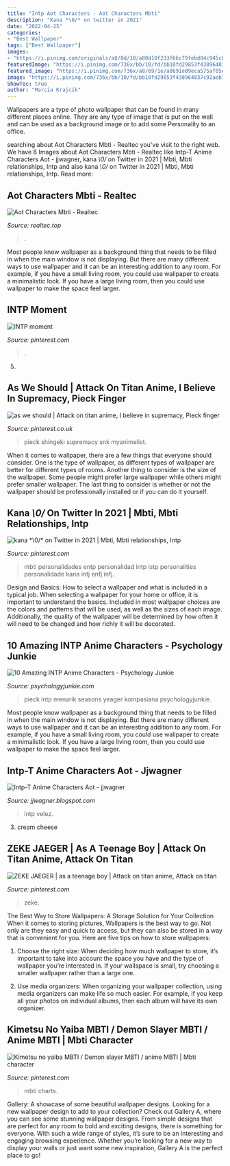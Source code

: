 ```yaml
---
title: "Intp Aot Characters - Aot Characters Mbti"
description: "Kana *\0/* on twitter in 2021"
date: "2022-04-25"
categories:
- "Best Wallpaper"
tags: ["Best Wallpaper"]
images:
- "https://i.pinimg.com/originals/a8/0d/10/a80d10f233f66c79febd84c945c0d717.png"
featuredImage: "https://i.pinimg.com/736x/bb/10/fd/bb10fd29853f438964837c92aeb77873.jpg"
featured_image: "https://i.pinimg.com/736x/a8/69/1e/a8691e09eca575af05e703a6a0389549.jpg"
image: "https://i.pinimg.com/736x/bb/10/fd/bb10fd29853f438964837c92aeb77873.jpg"
ShowToc: true
author: "Marcia Krajcik"
---
```





Wallpapers are a type of photo wallpaper that can be found in many different places online. They are any type of image that is put on the wall and can be used as a background image or to add some Personality to an office.

	

		
searching about Aot Characters Mbti - Realtec you've visit to the right web. We have 8 Images about Aot Characters Mbti - Realtec like Intp-T Anime Characters Aot - jjwagner, kana *\0/* on Twitter in 2021 | Mbti, Mbti relationships, Intp and also kana *\0/* on Twitter in 2021 | Mbti, Mbti relationships, Intp. Read more:
		
    
## Aot Characters Mbti - Realtec

<img loading=lazy src="https://realtec.top/image/aS5wabWcuYW5pbWcuY29t/full/originals/a8/43/c3/a843c3b614505de6453bf841549fad23.jpg" onerror="this.onerror=null;this.src='https://tse4.mm.bing.net/th?id=OIP.liLEgHdF39p4nxKwu9tDBwHaHa&amp;pid=15.1';" alt="Aot Characters Mbti - Realtec">

_Source: realtec.top_

>. 

	

Most people know wallpaper as a background thing that needs to be filled in when the main window is not displaying. But there are many different ways to use wallpaper and it can be an interesting addition to any room. For example, if you have a small living room, you could use wallpaper to create a minimalistic look. If you have a large living room, then you could use wallpaper to make the space feel larger.

    
## INTP Moment

<img loading=lazy src="https://i.pinimg.com/736x/a8/69/1e/a8691e09eca575af05e703a6a0389549.jpg" onerror="this.onerror=null;this.src='https://tse4.mm.bing.net/th?id=OIP.urZ5uqxn0OVmPrYHITaGswHaLs&amp;pid=15.1';" alt="INTP moment">

_Source: pinterest.com_

>. 

	

5.

    
## As We Should | Attack On Titan Anime, I Believe In Supremacy, Pieck Finger

<img loading=lazy src="https://i.pinimg.com/originals/a8/0d/10/a80d10f233f66c79febd84c945c0d717.png" onerror="this.onerror=null;this.src='https://tse3.mm.bing.net/th?id=OIP.mh5EOeYbJFdIh1Ihh1hmZAHaHV&amp;pid=15.1';" alt="as we should | Attack on titan anime, I believe in supremacy, Pieck finger">

_Source: pinterest.co.uk_

>pieck shingeki supremacy snk myanimelist. 

	

When it comes to wallpaper, there are a few things that everyone should consider. One is the type of wallpaper, as different types of wallpaper are better for different types of rooms. Another thing to consider is the size of the wallpaper. Some people might prefer large wallpaper while others might prefer smaller wallpaper. The last thing to consider is whether or not the wallpaper should be professionally installed or if you can do it yourself.

    
## Kana *\0/* On Twitter In 2021 | Mbti, Mbti Relationships, Intp

<img loading=lazy src="https://i.pinimg.com/736x/bb/10/fd/bb10fd29853f438964837c92aeb77873.jpg" onerror="this.onerror=null;this.src='https://tse2.mm.bing.net/th?id=OIP.LDrTjeI6g2P5Q4utFep9FQHaHa&amp;pid=15.1';" alt="kana *\0/* on Twitter in 2021 | Mbti, Mbti relationships, Intp">

_Source: pinterest.com_

>mbti personalidades entp personalidad intp istp personalities personalidade kana intj enfj infj. 

	

Design and Basics: How to select a wallpaper and what is included in a typical job.
When selecting a wallpaper for your home or office, it is important to understand the basics. Included in most wallpaper choices are the colors and patterns that will be used, as well as the sizes of each image. Additionally, the quality of the wallpaper will be determined by how often it will need to be changed and how richly it will be decorated.

    
## 10 Amazing INTP Anime Characters - Psychology Junkie

<img loading=lazy src="https://www.psychologyjunkie.com/wp-content/uploads/2021/01/Pieck-Finger.jpg" onerror="this.onerror=null;this.src='https://tse1.mm.bing.net/th?id=OIP.HEG8If_9TA_YcxnU73WS-AHaFr&amp;pid=15.1';" alt="10 Amazing INTP Anime Characters - Psychology Junkie">

_Source: psychologyjunkie.com_

>pieck intp menarik seasons yeager kompasiana psychologyjunkie. 

	

Most people know wallpaper as a background thing that needs to be filled in when the main window is not displaying. But there are many different ways to use wallpaper and it can be an interesting addition to any room. For example, if you have a small living room, you could use wallpaper to create a minimalistic look. If you have a large living room, then you could use wallpaper to make the space feel larger.

    
## Intp-T Anime Characters Aot - Jjwagner

<img loading=lazy src="https://i.pinimg.com/originals/b2/9a/9f/b29a9f7525862154e74b990ad3bd2bb5.jpg" onerror="this.onerror=null;this.src='https://tse2.mm.bing.net/th?id=OIP.5caqfCST4W8QCCic41NWLwHaG4&amp;pid=15.1';" alt="Intp-T Anime Characters Aot - jjwagner">

_Source: jjwagner.blogspot.com_

>intp velez. 

	

3. cream cheese 

    
## ZEKE JAEGER | As A Teenage Boy | Attack On Titan Anime, Attack On Titan

<img loading=lazy src="https://i.pinimg.com/originals/f3/57/f3/f357f3037257f73dad51378e712b36fb.jpg" onerror="this.onerror=null;this.src='https://tse3.mm.bing.net/th?id=OIP.-aq0sx0cBTcW5inWlqv78QHaO0&amp;pid=15.1';" alt="ZEKE JAEGER | as a teenage boy | Attack on titan anime, Attack on titan">

_Source: pinterest.com_

>zeke. 

	

The Best Way to Store Wallpapers: A Storage Solution for Your Collection
When it comes to storing pictures, Wallpapers is the best way to go. Not only are they easy and quick to access, but they can also be stored in a way that is convenient for you. Here are five tips on how to store wallpapers:
1) Choose the right size: When deciding how much wallpaper to store, it’s important to take into account the space you have and the type of wallpaper you’re interested in. If your wallspace is small, try choosing a smaller wallpaper rather than a large one.

2) Use media organizers: When organizing your wallpaper collection, using media organizers can make life so much easier. For example, if you keep all your photos on individual albums, then each album will have its own organizer.

    
## Kimetsu No Yaiba MBTI / Demon Slayer MBTI / Anime MBTI | Mbti Character

<img loading=lazy src="https://i.pinimg.com/236x/6c/5a/f2/6c5af2aaeb96e99e74dbe6ebc0aa78e5.jpg?nii=t" onerror="this.onerror=null;this.src='https://tse1.mm.bing.net/th?id=OIP.0fW3wJu8jUUEMMQHoDKN4AAAAA&amp;pid=15.1';" alt="Kimetsu no yaiba MBTI / Demon slayer MBTI / anime MBTI | Mbti character">

_Source: pinterest.com_

>mbti charts. 

	

Gallery: A showcase of some beautiful wallpaper designs.
Looking for a new wallpaper design to add to your collection? Check out Gallery A, where you can see some stunning wallpaper designs. From simple designs that are perfect for any room to bold and exciting designs, there is something for everyone. With such a wide range of styles, it’s sure to be an interesting and engaging browsing experience. Whether you’re looking for a new way to display your walls or just want some new inspiration, Gallery A is the perfect place to go!





	
	

